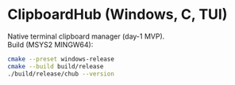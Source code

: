 # ClipboardHub (Windows, C, TUI)

Native terminal clipboard manager (day-1 MVP).  
Build (MSYS2 MINGW64):

```bash
cmake --preset windows-release
cmake --build build/release
./build/release/chub --version
